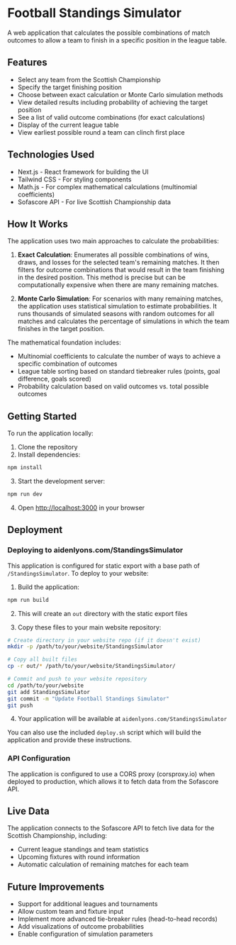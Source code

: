 # Football Standings Simulator

A web application that calculates the possible combinations of match outcomes to allow a team to finish in a specific position in the league table.

## Features

- Select any team from the Scottish Championship
- Specify the target finishing position
- Choose between exact calculation or Monte Carlo simulation methods
- View detailed results including probability of achieving the target position
- See a list of valid outcome combinations (for exact calculations)
- Display of the current league table
- View earliest possible round a team can clinch first place

## Technologies Used

- Next.js - React framework for building the UI
- Tailwind CSS - For styling components
- Math.js - For complex mathematical calculations (multinomial coefficients)
- Sofascore API - For live Scottish Championship data

## How It Works

The application uses two main approaches to calculate the probabilities:

1. **Exact Calculation**: Enumerates all possible combinations of wins, draws, and losses for the selected team's remaining matches. It then filters for outcome combinations that would result in the team finishing in the desired position. This method is precise but can be computationally expensive when there are many remaining matches.

2. **Monte Carlo Simulation**: For scenarios with many remaining matches, the application uses statistical simulation to estimate probabilities. It runs thousands of simulated seasons with random outcomes for all matches and calculates the percentage of simulations in which the team finishes in the target position.

The mathematical foundation includes:
- Multinomial coefficients to calculate the number of ways to achieve a specific combination of outcomes
- League table sorting based on standard tiebreaker rules (points, goal difference, goals scored)
- Probability calculation based on valid outcomes vs. total possible outcomes

## Getting Started

To run the application locally:

1. Clone the repository
2. Install dependencies:
```bash
npm install
```
3. Start the development server:
```bash
npm run dev
```
4. Open [http://localhost:3000](http://localhost:3000) in your browser

## Deployment

### Deploying to aidenlyons.com/StandingsSimulator

This application is configured for static export with a base path of `/StandingsSimulator`. To deploy to your website:

1. Build the application:
```bash
npm run build
```

2. This will create an `out` directory with the static export files

3. Copy these files to your main website repository:
```bash
# Create directory in your website repo (if it doesn't exist)
mkdir -p /path/to/your/website/StandingsSimulator

# Copy all built files
cp -r out/* /path/to/your/website/StandingsSimulator/

# Commit and push to your website repository
cd /path/to/your/website
git add StandingsSimulator
git commit -m "Update Football Standings Simulator"
git push
```

4. Your application will be available at `aidenlyons.com/StandingsSimulator`

You can also use the included `deploy.sh` script which will build the application and provide these instructions.

### API Configuration

The application is configured to use a CORS proxy (corsproxy.io) when deployed to production, which allows it to fetch data from the Sofascore API.

## Live Data

The application connects to the Sofascore API to fetch live data for the Scottish Championship, including:
- Current league standings and team statistics
- Upcoming fixtures with round information
- Automatic calculation of remaining matches for each team

## Future Improvements

- Support for additional leagues and tournaments
- Allow custom team and fixture input
- Implement more advanced tie-breaker rules (head-to-head records)
- Add visualizations of outcome probabilities
- Enable configuration of simulation parameters 